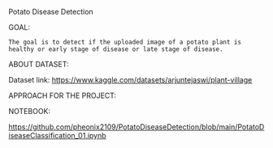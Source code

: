 Potato Disease Detection


GOAL:

    The goal is to detect if the uploaded image of a potato plant is healthy or early stage of disease or late stage of disease.
    
ABOUT DATASET:

Dataset link: https://www.kaggle.com/datasets/arjuntejaswi/plant-village
      

APPROACH FOR THE PROJECT:

    

NOTEBOOK:

https://github.com/pheonix2109/PotatoDiseaseDetection/blob/main/PotatoDiseaseClassification_01.ipynb

